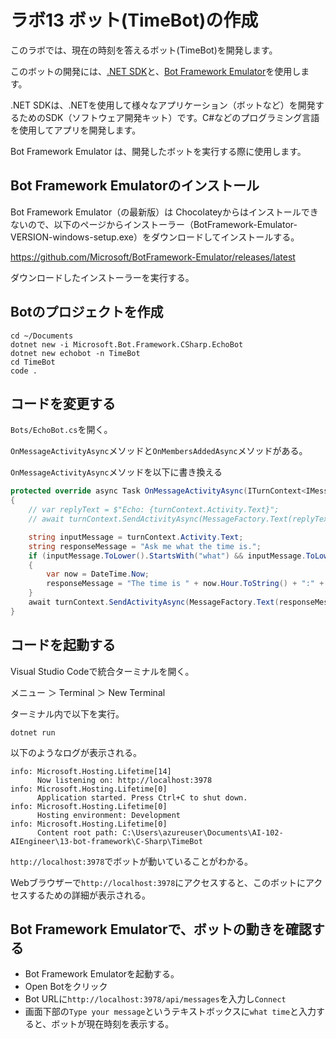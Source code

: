 # ラボ13 ボット(TimeBot)の作成

このラボでは、現在の時刻を答えるボット(TimeBot)を開発します。

このボットの開発には、[.NET SDK](https://learn.microsoft.com/ja-jp/dotnet/core/sdk)と、[Bot Framework Emulator](https://learn.microsoft.com/ja-jp/azure/bot-service/bot-service-debug-emulator?view=azure-bot-service-4.0&tabs=csharp)を使用します。

.NET SDKは、.NETを使用して様々なアプリケーション（ボットなど）を開発するためのSDK（ソフトウェア開発キット）です。C#などのプログラミング言語を使用してアプリを開発します。

Bot Framework Emulator は、開発したボットを実行する際に使用します。

## Bot Framework Emulatorのインストール

Bot Framework Emulator（の最新版）は Chocolateyからはインストールできないので、以下のページからインストーラー（BotFramework-Emulator-VERSION-windows-setup.exe）をダウンロードしてインストールする。

https://github.com/Microsoft/BotFramework-Emulator/releases/latest

ダウンロードしたインストーラーを実行する。

## Botのプロジェクトを作成

```
cd ~/Documents
dotnet new -i Microsoft.Bot.Framework.CSharp.EchoBot
dotnet new echobot -n TimeBot
cd TimeBot
code .
```

## コードを変更する

`Bots/EchoBot.cs`を開く。

`OnMessageActivityAsync`メソッドと`OnMembersAddedAsync`メソッドがある。

`OnMessageActivityAsync`メソッドを以下に書き換える

```c#
protected override async Task OnMessageActivityAsync(ITurnContext<IMessageActivity> turnContext, CancellationToken cancellationToken)
{
    // var replyText = $"Echo: {turnContext.Activity.Text}";
    // await turnContext.SendActivityAsync(MessageFactory.Text(replyText, replyText), cancellationToken);

    string inputMessage = turnContext.Activity.Text;
    string responseMessage = "Ask me what the time is.";
    if (inputMessage.ToLower().StartsWith("what") && inputMessage.ToLower().Contains("time"))
    {
        var now = DateTime.Now;
        responseMessage = "The time is " + now.Hour.ToString() + ":" + now.Minute.ToString("D2");
    }
    await turnContext.SendActivityAsync(MessageFactory.Text(responseMessage, responseMessage), cancellationToken);
}
```

## コードを起動する

Visual Studio Codeで統合ターミナルを開く。

メニュー ＞ Terminal ＞ New Terminal

ターミナル内で以下を実行。

```
dotnet run
```

以下のようなログが表示される。

```
info: Microsoft.Hosting.Lifetime[14]
      Now listening on: http://localhost:3978
info: Microsoft.Hosting.Lifetime[0]
      Application started. Press Ctrl+C to shut down.
info: Microsoft.Hosting.Lifetime[0]
      Hosting environment: Development
info: Microsoft.Hosting.Lifetime[0]
      Content root path: C:\Users\azureuser\Documents\AI-102-AIEngineer\13-bot-framework\C-Sharp\TimeBot
```

`http://localhost:3978`でボットが動いていることがわかる。

Webブラウザーで`http://localhost:3978`にアクセスすると、このボットにアクセスするための詳細が表示される。

## Bot Framework Emulatorで、ボットの動きを確認する

- Bot Framework Emulatorを起動する。
- Open Botをクリック
- Bot URLに`http://localhost:3978/api/messages`を入力し`Connect`
- 画面下部の`Type your message`というテキストボックスに`what time`と入力すると、ボットが現在時刻を表示する。

